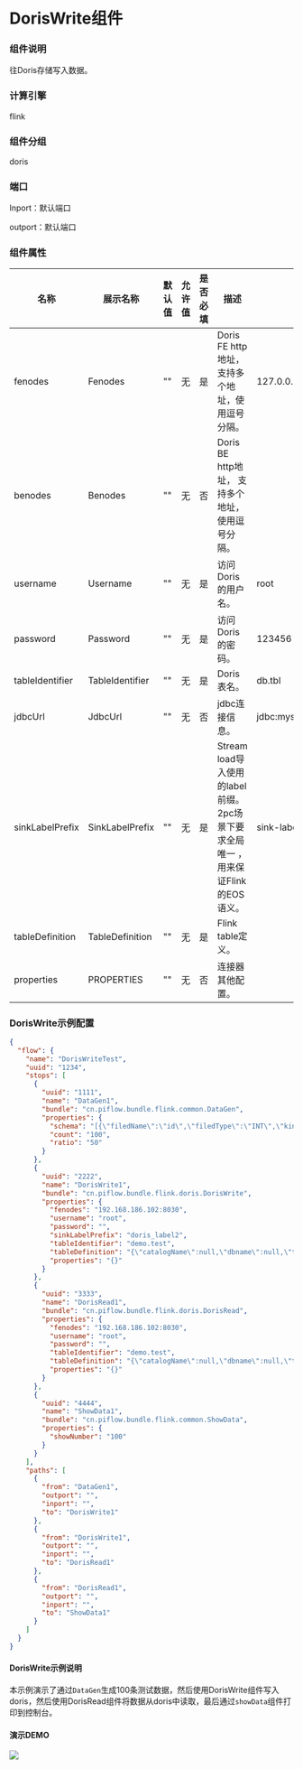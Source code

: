 # DorisWrite组件

### 组件说明

往Doris存储写入数据。

### 计算引擎

flink

### 组件分组

doris

### 端口

Inport：默认端口

outport：默认端口

### 组件属性

| 名称              | 展示名称            | 默认值 | 允许值 | 是否必填 | 描述                                                     | 例子                          |
| --------------- | --------------- | --- | --- | ---- | ------------------------------------------------------ | --------------------------- |
| fenodes         | Fenodes         | ""  | 无   | 是    | Doris FE http地址， 支持多个地址，使用逗号分隔。                        | 127.0.0.1:8030              |
| benodes         | Benodes         | ""  | 无   | 否    | Doris BE http地址， 支持多个地址，使用逗号分隔。                        |                             |
| username        | Username        | ""  | 无   | 是    | 访问Doris的用户名。                                           | root                        |
| password        | Password        | ""  | 无   | 是    | 访问Doris的密码。                                            | 123456                      |
| tableIdentifier | TableIdentifier | ""  | 无   | 是    | Doris表名。                                               | db.tbl                      |
| jdbcUrl         | JdbcUrl         | ""  | 无   | 否    | jdbc连接信息。                                              | jdbc:mysql://127.0.0.1:9030 |
| sinkLabelPrefix | SinkLabelPrefix | ""  | 无   | 是    | Stream load导入使用的label前缀。2pc场景下要求全局唯一 ，用来保证Flink的EOS语义。 | sink-label-demo             |
| tableDefinition | TableDefinition | ""  | 无   | 是    | Flink table定义。                                         |                             |
| properties      | PROPERTIES      | ""  | 无   | 否    | 连接器其他配置。                                               |                             |

### DorisWrite示例配置

```json
{
  "flow": {
    "name": "DorisWriteTest",
    "uuid": "1234",
    "stops": [
      {
        "uuid": "1111",
        "name": "DataGen1",
        "bundle": "cn.piflow.bundle.flink.common.DataGen",
        "properties": {
          "schema": "[{\"filedName\":\"id\",\"filedType\":\"INT\",\"kind\":\"sequence\",\"start\":1,\"end\":10000},{\"filedName\":\"name\",\"filedType\":\"STRING\",\"kind\":\"random\",\"length\":15},{\"filedName\":\"age\",\"filedType\":\"INT\",\"kind\":\"random\",\"max\":100,\"min\":1}]",
          "count": "100",
          "ratio": "50"
        }
      },
      {
        "uuid": "2222",
        "name": "DorisWrite1",
        "bundle": "cn.piflow.bundle.flink.doris.DorisWrite",
        "properties": {
          "fenodes": "192.168.186.102:8030",
          "username": "root",
          "password": "",
          "sinkLabelPrefix": "doris_label2",
          "tableIdentifier": "demo.test",
          "tableDefinition": "{\"catalogName\":null,\"dbname\":null,\"tableName\":\"\",\"ifNotExists\":true,\"physicalColumnDefinition\":[{\"columnName\":\"id\",\"columnType\":\"INT\",\"comment\":\"id\"},{\"columnName\":\"name\",\"columnType\":\"STRING\",\"comment\":\"name\"},{\"columnName\":\"age\",\"columnType\":\"INT\"}],\"metadataColumnDefinition\":null,\"computedColumnDefinition\":null,\"watermarkDefinition\":null}",
          "properties": "{}"
        }
      },
      {
        "uuid": "3333",
        "name": "DorisRead1",
        "bundle": "cn.piflow.bundle.flink.doris.DorisRead",
        "properties": {
          "fenodes": "192.168.186.102:8030",
          "username": "root",
          "password": "",
          "tableIdentifier": "demo.test",
          "tableDefinition": "{\"catalogName\":null,\"dbname\":null,\"tableName\":\"\",\"ifNotExists\":true,\"physicalColumnDefinition\":[{\"columnName\":\"id\",\"columnType\":\"INT\",\"comment\":\"id\"},{\"columnName\":\"name\",\"columnType\":\"STRING\",\"comment\":\"name\"},{\"columnName\":\"age\",\"columnType\":\"INT\"}],\"metadataColumnDefinition\":null,\"computedColumnDefinition\":null,\"watermarkDefinition\":null}",
          "properties": "{}"
        }
      },
      {
        "uuid": "4444",
        "name": "ShowData1",
        "bundle": "cn.piflow.bundle.flink.common.ShowData",
        "properties": {
          "showNumber": "100"
        }
      }
    ],
    "paths": [
      {
        "from": "DataGen1",
        "outport": "",
        "inport": "",
        "to": "DorisWrite1"
      },
      {
        "from": "DorisWrite1",
        "outport": "",
        "inport": "",
        "to": "DorisRead1"
      },
      {
        "from": "DorisRead1",
        "outport": "",
        "inport": "",
        "to": "ShowData1"
      }
    ]
  }
}
```

#### DorisWrite示例说明

本示例演示了通过`DataGen`生成100条测试数据，然后使用DorisWrite组件写入doris，然后使用DorisRead组件将数据从doris中读取，最后通过`showData`组件打印到控制台。

#### 演示DEMO

![](https://cdn.jsdelivr.net/gh/mayi295940/blog_pic_ma@main/img/piflowx/stop/flink/dorisDorisRead.gif)
